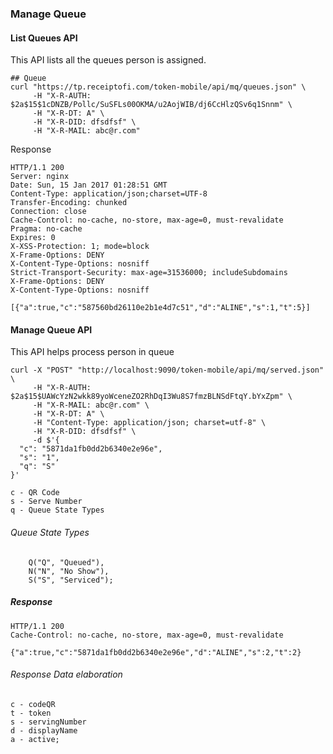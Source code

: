 ### Manage Queue

#### List Queues API

This API lists all the queues person is assigned. 

    ## Queue
    curl "https://tp.receiptofi.com/token-mobile/api/mq/queues.json" \
         -H "X-R-AUTH: $2a$15$1cDNZB/Pollc/SuSFLs00OKMA/u2AojWIB/dj6CcHlzQSv6q1Snnm" \
         -H "X-R-DT: A" \
         -H "X-R-DID: dfsdfsf" \
         -H "X-R-MAIL: abc@r.com"

Response

    HTTP/1.1 200 
    Server: nginx
    Date: Sun, 15 Jan 2017 01:28:51 GMT
    Content-Type: application/json;charset=UTF-8
    Transfer-Encoding: chunked
    Connection: close
    Cache-Control: no-cache, no-store, max-age=0, must-revalidate
    Pragma: no-cache
    Expires: 0
    X-XSS-Protection: 1; mode=block
    X-Frame-Options: DENY
    X-Content-Type-Options: nosniff
    Strict-Transport-Security: max-age=31536000; includeSubdomains
    X-Frame-Options: DENY
    X-Content-Type-Options: nosniff
    
    [{"a":true,"c":"587560bd26110e2b1e4d7c51","d":"ALINE","s":1,"t":5}]
    
    
#### Manage Queue API

This API helps process person in queue

    curl -X "POST" "http://localhost:9090/token-mobile/api/mq/served.json" \
         -H "X-R-AUTH: $2a$15$UAWcYzN2wkk89yoWceneZO2RhDqI3Wu8S7fmzBLNSdFtqY.bYxZpm" \
         -H "X-R-MAIL: abc@r.com" \
         -H "X-R-DT: A" \
         -H "Content-Type: application/json; charset=utf-8" \
         -H "X-R-DID: dfsdfsf" \
         -d $'{
      "c": "5871da1fb0dd2b6340e2e96e",
      "s": "1",
      "q": "S"
    }'
    
    c - QR Code
    s - Serve Number 
    q - Queue State Types 
     
###### Queue State Types      
     
        Q("Q", "Queued"),
        N("N", "No Show"),
        S("S", "Serviced");

##### Response
    
    HTTP/1.1 200 
    Cache-Control: no-cache, no-store, max-age=0, must-revalidate
    
    {"a":true,"c":"5871da1fb0dd2b6340e2e96e","d":"ALINE","s":2,"t":2}
    
###### Response Data elaboration     
    
    c - codeQR
    t - token
    s - servingNumber
    d - displayName
    a - active;